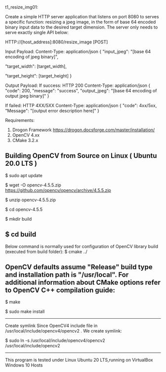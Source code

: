 t1_resize_img01:

Create a simple HTTP server application that listens on port 8080 to serves a
specific function: resizing a jpeg image, in the form of base 64 encoded binary input data
to the desired target dimension. The server only needs to serve exactly single API below:

HTTP://[host_address]:8080/resize_image [POST]

Input Payload:
Content-Type: application/json
{
"input_jpeg": "[base 64 encoding of jpeg binary]",

"target_width": [target_width],

"target_height": [target_height]
}

Output Payload:
If success:
HTTP 200
Content-Type: application/json
{
"code": 200,
"message": "success",
"output_jpeg": "[base 64 encoding of output jpeg binary]"
}


If failed:
HTTP 4XX/5XX
Content-Type: application/json
{
"code": 4xx/5xx,
"Message": "[output error description here]"
}

Requirements:
1. Drogon Framework 
    https://drogon.docsforge.com/master/installation/
2. OpenCV 4.xx
3. CMake 3.2.x

Building OpenCV from Source on Linux ( Ubuntu 20.0 LTS )
----------------------------------------------------------------------------------------------------------------------------------
$ sudo apt update

$ wget -O opencv-4.5.5.zip https://github.com/opencv/opencv/archive/4.5.5.zip

$ unzip opencv-4.5.5.zip

$ cd opencv-4.5.5

$ mkdir build

$ cd build
----------------------------------------------------------------------------------------------------------------------------------


Below command is normally used for configuration of OpenCV library build (executed from build folder):
$ cmake ../

OpenCV defaults assume "Release" build type and installation path is "/usr/local". For additional information about CMake options refer to OpenCV C++ compilation guide:
----------------------------------------------------------------------------------------------------------------------------------
$ make

$ sudo make install

----------------------------------------------------------------------------------------------------------------------------------
Create symlink
Since OpenCV4 include file in /usr/local/include/opencv4/opencv2 . 
We create symlink:

$ sudo ln -s /usr/local/include/opencv4/opencv2 /usr/local/include/opencv2 

----------------------------------------------------------------------------------------------------------------------------------
This program is tested under Linux Ubuntu 20 LTS,running on VirtualBox Windows 10 Hosts

